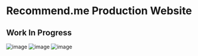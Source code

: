 # Recommend.me Production Website

## Work In Progress

![image](https://user-images.githubusercontent.com/44782651/132084369-251978f8-8065-4f34-899a-8fa3d97c381b.png)
![image](https://user-images.githubusercontent.com/44782651/132084384-2e7472d4-9971-4f45-b141-a633d64523d4.png)
![image](https://user-images.githubusercontent.com/44782651/132084423-f31d4165-75af-46a5-9923-a15c60cd7cd2.png)


